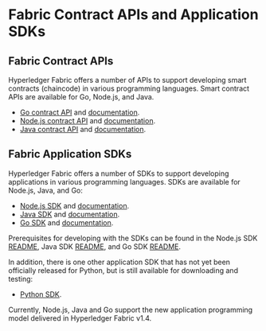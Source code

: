 # Fabric Contract APIs and Application SDKs

## Fabric Contract APIs

Hyperledger Fabric offers a number of APIs to support developing smart contracts (chaincode) in various programming languages.
Smart contract APIs are available for Go, Node.js, and Java.

* [Go contract API](https://github.com/hyperledger/fabric-contract-api-go) and [documentation](https://pkg.go.dev/github.com/hyperledger/fabric-contract-api-go).
* [Node.js contract API](https://github.com/hyperledger/fabric-chaincode-node) and [documentation](https://hyperledger.github.io/fabric-chaincode-node/).
* [Java contract API](https://github.com/hyperledger/fabric-chaincode-java) and [documentation](https://hyperledger.github.io/fabric-chaincode-java/).

## Fabric Application SDKs

Hyperledger Fabric offers a number of SDKs to support developing applications in various programming languages.
SDKs are available for Node.js, Java, and Go:

* [Node.js SDK](https://github.com/hyperledger/fabric-sdk-node) and [documentation](https://hyperledger.github.io/fabric-sdk-node/).
* [Java SDK](https://github.com/hyperledger/fabric-gateway-java) and [documentation](https://hyperledger.github.io/fabric-gateway-java/).
* [Go SDK](https://github.com/hyperledger/fabric-sdk-go) and [documentation](https://pkg.go.dev/github.com/hyperledger/fabric-sdk-go/).

Prerequisites for developing with the SDKs can be found in the
Node.js SDK [README](https://github.com/hyperledger/fabric-sdk-node#build-and-test),
Java SDK [README](https://github.com/hyperledger/fabric-gateway-java/blob/master/README.md), and
Go SDK [README](https://github.com/hyperledger/fabric-sdk-go/blob/main/README.md).

In addition, there is one other application SDK that has not yet been
officially released for Python, but is still available for downloading and testing:

* [Python SDK](https://github.com/hyperledger/fabric-sdk-py).

Currently, Node.js, Java and Go support the new application programming model delivered in Hyperledger Fabric v1.4.
